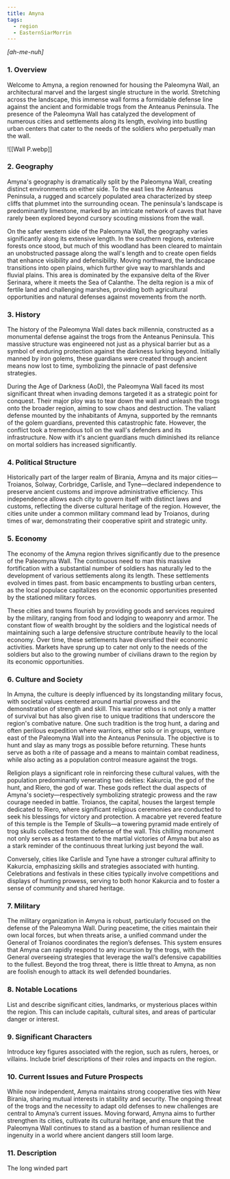 ```yaml
---
title: Amyna
tags:
  - region
  - EasternSiarMorrin
---
```

*[ah-me-nuh]*
### 1. **Overview**

Welcome to Amyna, a region renowned for housing the Paleomyna Wall, an architectural marvel and the largest single structure in the world. Stretching across the landscape, this immense wall forms a formidable defense line against the ancient and formidable trogs from the Anteanus Peninsula. The presence of the Paleomyna Wall has catalyzed the development of numerous cities and settlements along its length, evolving into bustling urban centers that cater to the needs of the soldiers who perpetually man the wall.

![[Wall P.webp]]

### 2. **Geography**

Amyna's geography is dramatically split by the Paleomyna Wall, creating distinct environments on either side. To the east lies the Anteanus Peninsula, a rugged and scarcely populated area characterized by steep cliffs that plummet into the surrounding ocean. The peninsula's landscape is predominantly limestone, marked by an intricate network of caves that have rarely been explored beyond cursory scouting missions from the wall.

On the safer western side of the Paleomyna Wall, the geography varies significantly along its extensive length. In the southern regions, extensive forests once stood, but much of this woodland has been cleared to maintain an unobstructed passage along the wall's length and to create open fields that enhance visibility and defensibility. Moving northward, the landscape transitions into open plains, which further give way to marshlands and fluvial plains. This area is dominated by the expansive delta of the River Serinara, where it meets the Sea of Calanthe. The delta region is a mix of fertile land and challenging marshes, providing both agricultural opportunities and natural defenses against movements from the north.

### 3. **History**

The history of the Paleomyna Wall dates back millennia, constructed as a monumental defense against the trogs from the Anteanus Peninsula. This massive structure was engineered not just as a physical barrier but as a symbol of enduring protection against the darkness lurking beyond. Initially manned by iron golems, these guardians were created through ancient means now lost to time, symbolizing the pinnacle of past defensive strategies.

During the Age of Darkness (AoD), the Paleomyna Wall faced its most significant threat when invading demons targeted it as a strategic point for conquest. Their major ploy was to tear down the wall and unleash the trogs onto the broader region, aiming to sow chaos and destruction. The valiant defense mounted by the inhabitants of Amyna, supported by the remnants of the golem guardians, prevented this catastrophic fate. However, the conflict took a tremendous toll on the wall's defenders and its infrastructure. Now with it's ancient guardians much diminished its reliance on mortal soldiers has increased significantly. 

### 4. **Political Structure**

Historically part of the larger realm of Birania, Amyna and its major cities—Troianos, Solway, Corbridge, Carlisle, and Tyne—declared independence to preserve ancient customs and improve administrative efficiency. This independence allows each city to govern itself with distinct laws and customs, reflecting the diverse cultural heritage of the region. However, the cities unite under a common military command lead by Troianos, during times of war, demonstrating their cooperative spirit and strategic unity.

### 5. **Economy**

The economy of the Amyna region thrives significantly due to the presence of the Paleomyna Wall. The continuous need to man this massive fortification with a substantial number of soldiers has naturally led to the development of various settlements along its length. These settlements evolved in times past. from basic encampments to bustling urban centers, as the local populace capitalizes on the economic opportunities presented by the stationed military forces.

These cities and towns flourish by providing goods and services required by the military, ranging from food and lodging to weaponry and armor. The constant flow of wealth brought by the soldiers and the logistical needs of maintaining such a large defensive structure contribute heavily to the local economy. Over time, these settlements have diversified their economic activities. Markets have sprung up to cater not only to the needs of the soldiers but also to the growing number of civilians drawn to the region by its economic opportunities.

### 6. **Culture and Society**

In Amyna, the culture is deeply influenced by its longstanding military focus, with societal values centered around martial prowess and the demonstration of strength and skill. This warrior ethos is not only a matter of survival but has also given rise to unique traditions that underscore the region's combative nature. One such tradition is the trog hunt, a daring and often perilous expedition where warriors, either solo or in groups, venture east of the Paleomyna Wall into the Anteanus Peninsula. The objective is to hunt and slay as many trogs as possible before returning. These hunts serve as both a rite of passage and a means to maintain combat readiness, while also acting as a population control measure against the trogs.

Religion plays a significant role in reinforcing these cultural values, with the population predominantly venerating two deities: Kakurcia, the god of the hunt, and Riero, the god of war. These gods reflect the dual aspects of Amyna's society—respectively symbolizing strategic prowess and the raw courage needed in battle. Troianos, the capital, houses the largest temple dedicated to Riero, where significant religious ceremonies are conducted to seek his blessings for victory and protection. A macabre yet revered feature of this temple is the Temple of Skulls—a towering pyramid made entirely of trog skulls collected from the defense of the wall. This chilling monument not only serves as a testament to the martial victories of Amyna but also as a stark reminder of the continuous threat lurking just beyond the wall.

Conversely, cities like Carlisle and Tyne have a stronger cultural affinity to Kakurcia, emphasizing skills and strategies associated with hunting. Celebrations and festivals in these cities typically involve competitions and displays of hunting prowess, serving to both honor Kakurcia and to foster a sense of community and shared heritage.

### 7. **Military**

The military organization in Amyna is robust, particularly focused on the defense of the Paleomyna Wall. During peacetime, the cities maintain their own local forces, but when threats arise, a unified command under the General of Troianos coordinates the region’s defenses. This system ensures that Amyna can rapidly respond to any incursion by the trogs, with the General overseeing strategies that leverage the wall’s defensive capabilities to the fullest. Beyond the trog threat, there is little threat to Amyna, as non are foolish enough to attack its well defended boundaries. 

### 8. **Notable Locations**

List and describe significant cities, landmarks, or mysterious places within the region. This can include capitals, cultural sites, and areas of particular danger or interest.

### 9. **Significant Characters**

Introduce key figures associated with the region, such as rulers, heroes, or villains. Include brief descriptions of their roles and impacts on the region.

### 10. **Current Issues and Future Prospects**

While now independent, Amyna maintains strong cooperative ties with New Birania, sharing mutual interests in stability and security. The ongoing threat of the trogs and the necessity to adapt old defenses to new challenges are central to Amyna’s current issues. Moving forward, Amyna aims to further strengthen its cities, cultivate its cultural heritage, and ensure that the Paleomyna Wall continues to stand as a bastion of human resilience and ingenuity in a world where ancient dangers still loom large.

### 11. **Description**

The long winded part
